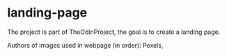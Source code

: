# landing-page
The project is part of TheOdinProject, the goal is to create a landing page.

Authors of images used in webpage (in order): Pexels, 